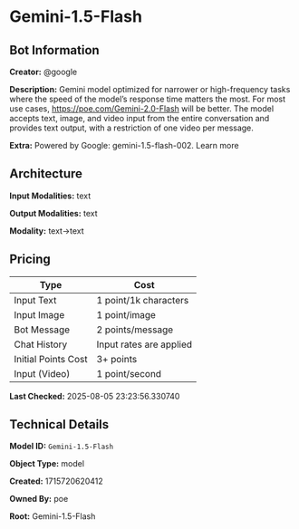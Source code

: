 # Gemini-1.5-Flash

## Bot Information

**Creator:** @google

**Description:** Gemini model optimized for narrower or high-frequency tasks where the speed of the model’s response time matters the most. For most use cases, https://poe.com/Gemini-2.0-Flash will be better. The model accepts text, image, and video input from the entire conversation and provides text output, with a restriction of one video per message.

**Extra:** Powered by Google: gemini-1.5-flash-002. Learn more


## Architecture

**Input Modalities:** text

**Output Modalities:** text

**Modality:** text->text


## Pricing

| Type | Cost |
|------|------|
| Input Text | 1 point/1k characters |
| Input Image | 1 point/image |
| Bot Message | 2 points/message |
| Chat History | Input rates are applied |
| Initial Points Cost | 3+ points |
| Input (Video) | 1 point/second |

**Last Checked:** 2025-08-05 23:23:56.330740


## Technical Details

**Model ID:** `Gemini-1.5-Flash`

**Object Type:** model

**Created:** 1715720620412

**Owned By:** poe

**Root:** Gemini-1.5-Flash
